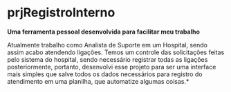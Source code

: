 # prjRegistroInterno

**Uma ferramenta pessoal desenvolvida para facilitar meu trabalho**

Atualmente trabalho como Analista de Suporte em um Hospital, sendo assim acabo atendendo ligações. Temos um controle das solicitações feitas pelo sistema do hospital, sendo necessário registrar todas as ligações posteriormente, portanto, desenvolvi esse projeto para ser uma interface mais simples que salve todos os dados necessários para registro do atendimento em uma planilha, que automatize algumas coisas.*
